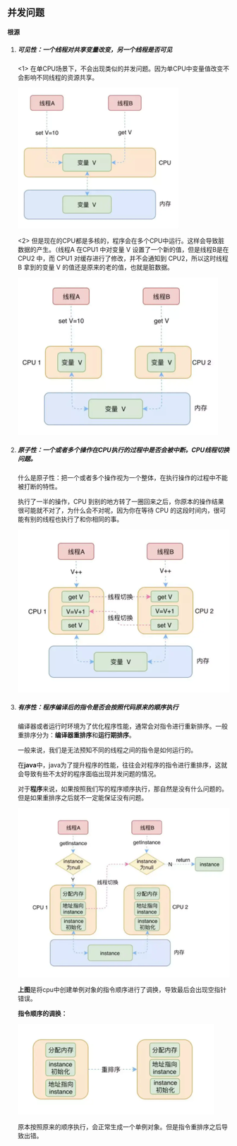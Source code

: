 ## 并发问题

#### 根源

1. ##### 可见性：一个线程对共享变量改变，另一个线程是否可见

   <1> 在单CPU场景下，不会出现类似的并发问题。因为单CPU中变量值改变不会影响不同线程的资源共享。

   ![concurrent_CPU1](./images/concurrent/concurrent_CPU1.PNG)

   <2> 但是现在的CPU都是多核的，程序会在多个CPU中运行。这样会导致脏数据的产生。（线程A 在CPU1 中对变量 V 设置了一个新的值，但是线程B是在 CPU2 中，而 CPU1 对缓存进行了修改，并不会通知到 CPU2，所以这时线程B 拿到的变量 V 的值还是原来的老的值，也就是脏数据。

   ![concurrent_CPU2](./images/concurrent/concurrent_CPU2.PNG)

2. ##### 原子性：一个或者多个操作在CPU执行的过程中是否会被中断。CPU线程切换问题。

   什么是原子性：把一个或者多个操作视为一个整体，在执行操作的过程中不能被打断的特性。

   执行了一半的操作，CPU 到别的地方转了一圈回来之后，你原本的操作结果很可能就不对了，为什么会不对呢，因为你在等待 CPU 的这段时间内，很可能有别的线程也执行了和你相同的事。

   ![atomicity](./images/concurrent/atomicity.PNG)

   

3. ##### 有序性：程序编译后的指令是否会按照代码原来的顺序执行

   编译器或者运行时环境为了优化程序性能，通常会对指令进行重新排序。一般重排序分为：**编译器重排序**和**运行期排序**。

   一般来说，我们是无法预知不同的线程之间的指令是如何运行的。

   在**java**中，java为了提升程序的性能，往往会对程序的指令进行重排序，这就会导致有些不太好的程序面临出现并发问题的情况。

   对于**程序**来说，如果按照我们写的程序顺序执行，那自然是没有什么问题的。但是如果重排序之后就不一定能保证没有问题。

   ![ordering](./images/concurrent/ordering.PNG)

   **上图**是将cpu中创建单例对象的指令顺序进行了调换，导致最后会出现空指针错误。

   **指令顺序的调换：**

   ![exchange](./images/concurrent/exchange.PNG)

   原本按照原来的顺序执行，会正常生成一个单例对象。但是指令重排序之后导致出错。